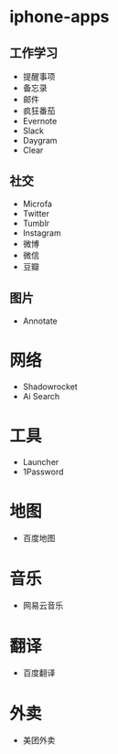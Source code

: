 # iphone-apps

## 工作学习
* 提醒事项
* 备忘录
* 邮件
* 疯狂番茄
* Evernote
* Slack
* Daygram
* Clear

## 社交
* Microfa
* Twitter
* Tumblr
* Instagram
* 微博
* 微信
* 豆瓣

## 图片
* Annotate

# 网络
* Shadowrocket
* Ai Search

# 工具
* Launcher
* 1Password

# 地图
* 百度地图

# 音乐
* 网易云音乐

# 翻译
* 百度翻译

# 外卖
* 美团外卖
